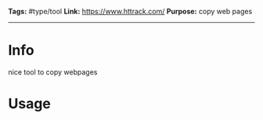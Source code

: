 **Tags:** #type/tool 
**Link:** https://www.httrack.com/
**Purpose:** copy web pages

---
# Info
nice tool to copy webpages
# Usage

